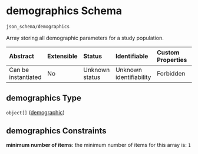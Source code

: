 # demographics Schema

```txt
json_schema/demographics
```

Array storing all demographic parameters for a study population.

| Abstract            | Extensible | Status         | Identifiable            | Custom Properties | Additional Properties | Access Restrictions | Defined In                                                                                                |
| :------------------ | :--------- | :------------- | :---------------------- | :---------------- | :-------------------- | :------------------ | :-------------------------------------------------------------------------------------------------------- |
| Can be instantiated | No         | Unknown status | Unknown identifiability | Forbidden         | Allowed               | none                | [demographics.schema.json](../../out/schemas/sub-schemas/demographics.schema.json "open original schema") |

## demographics Type

`object[]` ([demographic](demographics-demographic.md))

## demographics Constraints

**minimum number of items**: the minimum number of items for this array is: `1`
